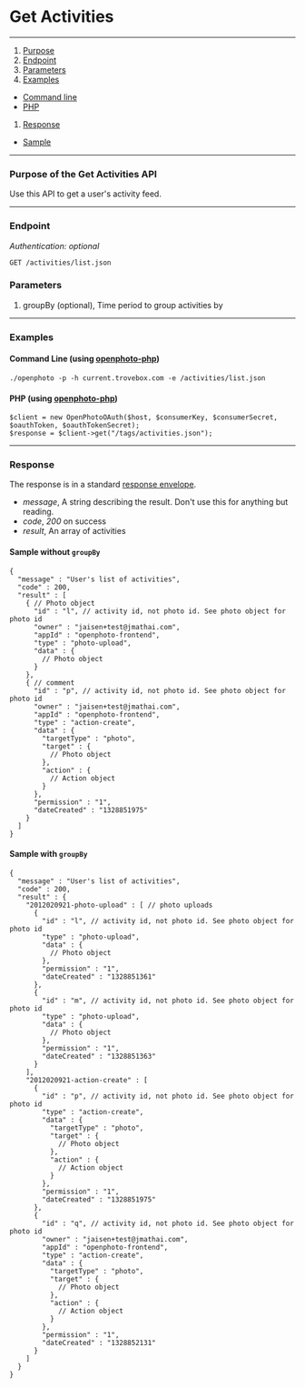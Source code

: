 Get Activities
=======================


----------------------------------------

1. [Purpose][purpose]
1. [Endpoint][endpoint]
1. [Parameters][parameters]
1. [Examples][examples]
  * [Command line][example-cli]
  * [PHP][example-php]
1. [Response][response]
  * [Sample][sample]

----------------------------------------

<a name="purpose"></a>
### Purpose of the Get Activities API

Use this API to get a user's activity feed.

----------------------------------------

<a name="endpoint"></a>
### Endpoint

_Authentication: optional_

    GET /activities/list.json

<a name="parameters"></a>
### Parameters

1.  groupBy (optional), Time period to group activities by 

----------------------------------------

<a name="examples"></a>
### Examples

<a name="example-cli"></a>
#### Command Line (using [openphoto-php][openphoto-php])

    ./openphoto -p -h current.trovebox.com -e /activities/list.json

<a name="example-php"></a>
#### PHP (using [openphoto-php][openphoto-php])

    $client = new OpenPhotoOAuth($host, $consumerKey, $consumerSecret, $oauthToken, $oauthTokenSecret);
    $response = $client->get("/tags/activities.json");

----------------------------------------

<a name="response"></a>
### Response

The response is in a standard [response envelope](http://theopenphotoproject.org/documentation/api/Envelope).

* _message_, A string describing the result. Don't use this for anything but reading.
* _code_, _200_ on success
* _result_, An array of activities

<a name="sample"></a>
#### Sample without `groupBy`

    {
      "message" : "User's list of activities",
      "code" : 200,
      "result" : [
        { // Photo object
          "id" : "l", // activity id, not photo id. See photo object for photo id
          "owner" : "jaisen+test@jmathai.com",
          "appId" : "openphoto-frontend",
          "type" : "photo-upload",
          "data" : {
            // Photo object
          }
        },
        { // comment
          "id" : "p", // activity id, not photo id. See photo object for photo id
          "owner" : "jaisen+test@jmathai.com",
          "appId" : "openphoto-frontend",
          "type" : "action-create",
          "data" : {
            "targetType" : "photo",
            "target" : {
              // Photo object
            },
            "action" : {
              // Action object
            }
          },
          "permission" : "1",
          "dateCreated" : "1328851975"
        }
      ]
    }

#### Sample with `groupBy`

    {
      "message" : "User's list of activities",
      "code" : 200,
      "result" : {
        "2012020921-photo-upload" : [ // photo uploads
          {
            "id" : "l", // activity id, not photo id. See photo object for photo id
            "type" : "photo-upload",
            "data" : {
              // Photo object
            },
            "permission" : "1",
            "dateCreated" : "1328851361"
          },
          {
            "id" : "m", // activity id, not photo id. See photo object for photo id
            "type" : "photo-upload",
            "data" : {
              // Photo object
            },
            "permission" : "1",
            "dateCreated" : "1328851363"
          }
        ],
        "2012020921-action-create" : [
          {
            "id" : "p", // activity id, not photo id. See photo object for photo id
            "type" : "action-create",
            "data" : {
              "targetType" : "photo",
              "target" : {
                // Photo object
              },
              "action" : {
                // Action object
              }
            },
            "permission" : "1",
            "dateCreated" : "1328851975"
          },
          {
            "id" : "q", // activity id, not photo id. See photo object for photo id
            "owner" : "jaisen+test@jmathai.com",
            "appId" : "openphoto-frontend",
            "type" : "action-create",
            "data" : {
              "targetType" : "photo",
              "target" : {
                // Photo object
              },
              "action" : {
                // Action object
              }
            },
            "permission" : "1",
            "dateCreated" : "1328852131"
          }
        ]
      }
    }


[purpose]: #purpose
[endpoint]: #endpoint
[parameters]: #parameters
[examples]: #examples
[example-cli]: #example-cli
[example-php]: #example-php
[response]: #response
[sample]: #sample
[openphoto-php]: https://github.com/photo/openphoto-php


